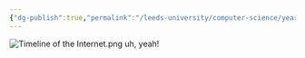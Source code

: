 ```yaml
---
{"dg-publish":true,"permalink":"/leeds-university/computer-science/year-1/professional-computing/week-3-1-networks-and-software/early-history-of-the-internet-and-web/","tags":["TODO"]}
---
```


![Timeline of the Internet.png](/img/user/Timeline%20of%20the%20Internet.png)
uh, yeah!